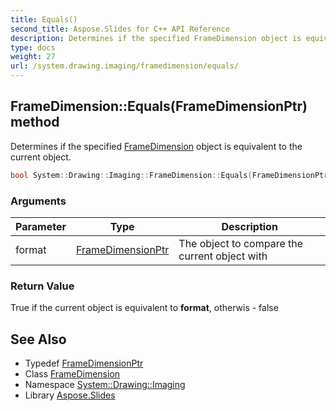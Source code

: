 ```yaml
---
title: Equals()
second_title: Aspose.Slides for C++ API Reference
description: Determines if the specified FrameDimension object is equivalent to the current object.
type: docs
weight: 27
url: /system.drawing.imaging/framedimension/equals/
---
```

## FrameDimension::Equals(FrameDimensionPtr) method


Determines if the specified [FrameDimension](../) object is equivalent to the current object.

```cpp
bool System::Drawing::Imaging::FrameDimension::Equals(FrameDimensionPtr format)
```


### Arguments

| Parameter | Type | Description |
| --- | --- | --- |
| format | [FrameDimensionPtr](../../framedimensionptr/) | The object to compare the current object with |

### Return Value

True if the current object is equivalent to **format**, otherwis - false

## See Also

* Typedef [FrameDimensionPtr](../../framedimensionptr/)
* Class [FrameDimension](../)
* Namespace [System::Drawing::Imaging](../../)
* Library [Aspose.Slides](../../../)